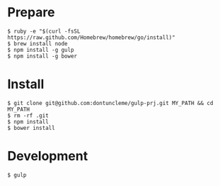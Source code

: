 Prepare
=======

    $ ruby -e "$(curl -fsSL https://raw.github.com/Homebrew/homebrew/go/install)"
    $ brew install node
    $ npm install -g gulp
    $ npm install -g bower

Install
=======

    $ git clone git@github.com:dontuncleme/gulp-prj.git MY_PATH && cd MY_PATH
    $ rm -rf .git
    $ npm install
    $ bower install

Development
===========

    $ gulp
